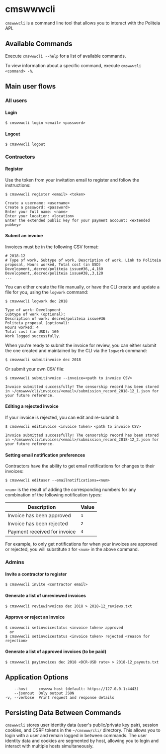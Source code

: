 # cmswwwcli

`cmswwwcli` is a command line tool that allows you to interact with the Politeia API.

## Available Commands

Execute `cmswwwcli --help` for a list of available commands.

To view information about a specific command, execute `cmswwwcli <command> -h`.

## Main user flows

### All users

#### Login

```
$ cmswwwcli login <email> <password>
```

#### Logout

```
$ cmswwwcli logout
```

### Contractors

#### Register

Use the token from your invitation email to register and follow the instructions:

```
$ cmswwwcli register <email> <token>

Create a username: <username>
Create a password: <password>
Enter your full name: <name>
Enter your location: <location>
Enter the extended public key for your payment account: <extended pubkey>
```

#### Submit an invoice

Invoices must be in the following CSV format:

```
# 2018-12
# Type of work, Subtype of work, Description of work, Link to Politeia proposal, Hours worked, Total cost (in USD)
Development,,decred/politeia issue#36,,4,160
Development,,decred/politeia issue#38,,3,120
...
```

You can either create the file manually, or have the CLI create and update a file
for you, using the `logwork` command:

```
$ cmswwwcli logwork dec 2018

Type of work: Development
Subtype of work (optional):
Description of work: decred/politeia issue#36
Politeia proposal (optional):
Hours worked: 4
Total cost (in USD): 160
Work logged successfully.
```

When you're ready to submit the invoice for review, you can either submit the
one created and maintained by the CLI via the `logwork` command:

```
$ cmswwwcli submitinvoice dec 2018
```

Or submit your own CSV file:

```
$ cmswwwcli submitinvoice --invoice=<path to invoice CSV>

Invoice submitted successfully! The censorship record has been stored in ~/cmswww/cli/invoices/<email>/submission_record_2018-12_1.json for your future reference.
```

#### Editing a rejected invoice

If your invoice is rejected, you can edit and re-submit it:

```
$ cmswwwcli editinvoice <invoice token> <path to invoice CSV>

Invoice submitted successfully! The censorship record has been stored in ~/cmswww/cli/invoices/<email>/submission_record_2018-12_2.json for your future reference.
```

#### Setting email notification preferences

Contractors have the ability to get email notifications for changes to their invoices:

```
$ cmswwwcli edituser --emailnotifications=<num>
```

`<num>` is the result of adding the corresponding numbers for any combination of the following notification types:

| Description | Value |
|-|-|
| Invoice has been approved | `1` |
| Invoice has been rejected | `2` |
| Payment received for invoice | `4` |

For example, to only get notifications for when your invoices are approved or rejected, you will substitute `3` for `<num>` in the above command.

### Admins

#### Invite a contractor to register

```
$ cmswwwcli invite <contractor email>
```

#### Generate a list of unreviewed invoices

```
$ cmswwwcli reviewinvoices dec 2018 > 2018-12_reviews.txt
```

#### Approve or reject an invoice

```
$ cmswwwcli setinvoicestatus <invoice token> approved
  or
$ cmswwwcli setinvoicestatus <invoice token> rejected <reason for rejection>
```

#### Generate a list of approved invoices (to be paid)

```
$ cmswwwcli payinvoices dec 2018 <DCR-USD rate> > 2018-12_payouts.txt
```

## Application Options
```
    --host     cmswww host (default: https://127.0.0.1:4443)
    --jsonout  Only output JSON
-v, --verbose  Print request and response details

```

## Persisting Data Between Commands
`cmswwwcli` stores  user identity data (user's public/private key pair), session cookies, and CSRF tokens in the `~/cmswww/cli/` directory.  This allows you to login with a user and remain logged in between commands.  The user identity data and cookies are segmented by host, allowing you to login and interact with multiple hosts simultaneously.

